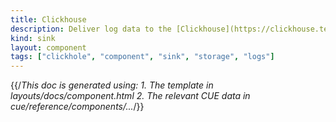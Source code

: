 ```yaml
---
title: Clickhouse
description: Deliver log data to the [Clickhouse](https://clickhouse.tech) database
kind: sink
layout: component
tags: ["clickhole", "component", "sink", "storage", "logs"]
---
```


{{/*This doc is generated using:
     1. The template in layouts/docs/component.html
2. The relevant CUE data in cue/reference/components/...*/}}
